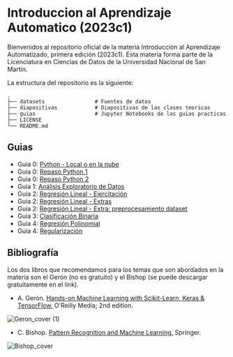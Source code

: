 # Introduccion al Aprendizaje Automatico (2023c1)

Bienvenidos al repositorio oficial de la materia Introducción al Aprendizaje Automatizado, primera edición (2023c1). Esta materia forma parte de la Licenciatura en Ciencias de Datos de la Universidad Nacional de San Martín. 

La estructura del repositorio es la siguiente:

    .
    ├── datasets                # Fuentes de datos
    ├── diapositivas            # Diapositivas de las clases teoricas
    ├── guias                   # Jupyter Notebooks de las guias practicas
    ├── LICENSE
    └── README.md

## Guias
- Guia 0: [Python - Local o en la nube](https://github.com/LCD-UNSAM/iaa2023c1/blob/main/guias/IAA_Guia_0_Python.pdf)
- Guia 0: [Repaso Python 1](https://github.com/LCD-UNSAM/iaa2023c1/blob/main/guias/IAA_Guia_0_Repaso_Python_1.ipynb)
- Guia 0: [Repaso Python 2](https://github.com/LCD-UNSAM/iaa2023c1/blob/main/guias/IAA_Guia_0_Repaso_Python_2.ipynb)
- Guia 1: [Análisis Exploratorio de Datos](https://github.com/LCD-UNSAM/iaa2023c1/blob/main/guias/IAA_Guia_1_EDA.ipynb)
- Guia 2: [Regresión Lineal - Ejercitación](https://github.com/LCD-UNSAM/iaa2023c1/blob/main/guias/IAA_Guia_2_RegresionLineal_Ejercitacion.ipynb)
- Guia 2: [Regresión Lineal - Extras](https://github.com/LCD-UNSAM/iaa2023c1/blob/main/guias/IAA_Guia_2_RegresionLineal_Extras.ipynb)
- Guia 2: [Regresión Lineal - Extra: preprocesamiento dataset](https://github.com/LCD-UNSAM/iaa2023c1/blob/main/guias/IAA_Guia_2_PrePro_Dataset.ipynb)
- Guia 3: [Clasificación Binaria](https://github.com/LCD-UNSAM/iaa2023c1/blob/main/guias/IAA_Guia_3_ClasificacionBinaria.ipynb)
- Guia 4: [Regresión Polinomial](https://github.com/LCD-UNSAM/iaa2023c1/blob/main/guias/IAA_Guia_4_RegresionPolinomica.ipynb)
- Guia 4: [Regularización](https://github.com/LCD-UNSAM/iaa2023c1/blob/main/guias/IAA_Guia_5_Regularizacion.ipynb)

## Bibliografía 

Los dos libros que recomendamos para los temas que son abordados en la materia son el Gerón (no es gratuito) y el Bishop (se puede descargar gratuitamente en el link). 

- A. Gerón. [Hands-on Machine Learning with Scikit-Learn, Keras & TensorFlow.](https://www.amazon.com/Aur%C3%A9lien-G%C3%A9ron/dp/1492032646) O'Reilly Media; 2nd edition.

![Geron_cover (1)](https://user-images.githubusercontent.com/69168014/227304662-874ca971-9e0b-4bcb-bc04-e01470214ef5.png)

- C. Bishop. [Pattern Recognition and Machine Learning.](https://www.microsoft.com/en-us/research/publication/pattern-recognition-machine-learning/) Springer.

![Bishop_cover](https://user-images.githubusercontent.com/69168014/227303803-b4f281bd-57f2-449c-a9de-dc26d6b705f1.png)
